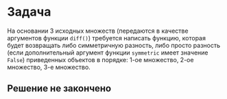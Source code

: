 # Задача

На основании 3 исходных множеств (передаются в качестве аргументов функции `diff()`) требуется написать функцию, которая будет возвращать либо симметричную разность, либо просто разность (если дополнительный аргумент функции `symmetric` имеет значение `False`) приведенных объектов в порядке: 1-ое множество, 2-ое множество, 3-е множество.

## Решение не закончено
